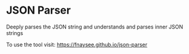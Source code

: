 # JSON Parser
Deeply parses the JSON string and understands and parses inner JSON strings

To use the tool visit: https://fnaysee.github.io/json-parser
